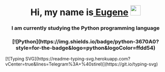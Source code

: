 <h1 align="center">Hi, my name is<a href="https://solsdev.site/" target="_blank"> Eugene</a> 
<img src="https://github.com/blackcater/blackcater/raw/main/images/Hi.gif" height="32"/></h1>
<h3 align="center">I am currently studying the Python  programming language</h3>

<h3 align="center">[![Python](https://img.shields.io/badge/python-3670A0?style=for-the-badge&logo=python&logoColor=ffdd54)</h3>
[![Typing SVG](https://readme-typing-svg.herokuapp.com?vCenter=true&lines=Telegram%3A+%40stirel)](https://git.io/typing-svg)
